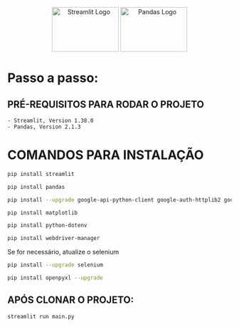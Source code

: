 <p align="center">
<a href="https://docs.streamlit.io/get-started/installation" target="_blank"><img src="https://images.ctfassets.net/23aumh6u8s0i/2Qhstbnq6i34wLoPoAjWoq/9f66f58a22870df0d72a3cbaf77ce5b6/streamlit_hero.jpg" width="150" height="100" alt="Streamlit Logo"></a> <a href="https://pandas.pydata.org/docs/getting_started/install.html" target="_blank"><img src="https://encrypted-tbn0.gstatic.com/images?q=tbn:ANd9GcQ-NEICv1aGTvDRncdvM_fXoah5SNWx4pXAvg&s" width="150" height="100" alt="Pandas Logo"></a>
</p>

# Passo a passo:

## PRÉ-REQUISITOS PARA RODAR O PROJETO
    - Streamlit, Version 1.38.0
    - Pandas, Version 2.1.3

# COMANDOS PARA INSTALAÇÃO
```bash
pip install streamlit
```
```bash
pip install pandas
```
```bash
pip install --upgrade google-api-python-client google-auth-httplib2 google-auth-oauthlib
```

```bash
pip install matplotlib
```

```bash
pip install python-dotenv
```

```bash
pip install webdriver-manager
```

<p>Se for necessário, atualize o selenium</p>

```bash
pip install --upgrade selenium
```

```bash
pip install openpyxl --upgrade
```

## APÓS CLONAR O PROJETO:

```bash
streamlit run main.py
```


